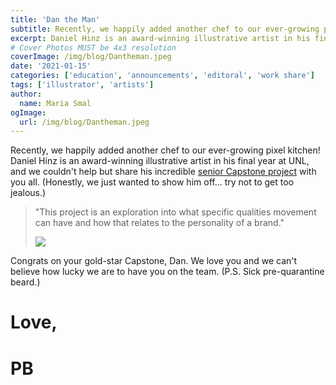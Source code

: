 ```yaml
---
title: 'Dan the Man'
subtitle: Recently, we happily added another chef to our ever-growing pixel kitchen!
excerpt: Daniel Hinz is an award-winning illustrative artist in his final year at UNL, and we couldn’t help but share his incredible senior Capstone project with you all. (Honestly, we just wanted to show him off… try not to get too jealous.)
# Cover Photos MUST be 4x3 resolution
coverImage: /img/blog/Dantheman.jpeg
date: '2021-01-15'
categories: ['education', 'announcements', 'editoral', 'work share']
tags: ['illustrator', 'artists']
author:
  name: Maria Smal
ogImage:
  url: /img/blog/Dantheman.jpeg
---
```


Recently, we happily added another chef to our ever-growing pixel kitchen! Daniel Hinz is an award-winning illustrative artist in his final year at UNL, and we couldn't help but share his incredible [senior Capstone project](http://www.unldesign.com/2020-fall/daniel-hinz/) with you all. (Honestly, we just wanted to show him off... try not to get too jealous.)

> "This project is an exploration into what specific qualities movement can have and how that relates to the personality of a brand."
>
> ![](https://media.pixelbakery.co/PB/2021/01/Image-from-iOS-800x559.jpg)

Congrats on your gold-star Capstone, Dan. We love you and we can't believe how lucky we are to have you on the team. (P.S. Sick pre-quarantine beard.)

# Love,

# PB
